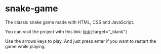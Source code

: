 # snake-game
The classic snake game made with HTML, CSS and JavaScript.

You can visit the project with this link: [link](https://carloschavez60.github.io/snake-game/){:target="_blank"}

Use the arrows keys to play. And just press enter if you want to restart the game while playing.
